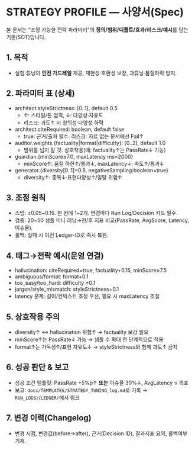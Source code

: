 # STRATEGY PROFILE — 사양서(Spec)
본 문서는 "조정 가능한 전략 파라미터"의 **정의/범위/디폴트/효과/리스크/예시**를 담는 기준(SOT)입니다.

## 1. 목적
- 실험·튜닝의 **안전 가드레일** 제공, 재현성·호환성 보장, 과튜닝·품질하락 방지.

## 2. 파라미터 표 (상세)
- architect.styleStrictness: [0..1], default 0.5  
  - ↑: 스타일/톤 엄격, ↓: 다양성·자유도  
  - 리스크: 과도↑ 시 창의성·다양성 하락
- architect.citeRequired: boolean, default false  
  - true: 근거/출처 필수. 리스크: 자료 없는 문서에선 Fail↑
- auditor.weights.{factuality|format|difficulty}: [0..2], default 1.0  
  - 범위를 넘지 말 것. 상호작용(예: factuality↑는 PassRate↓ 가능)
- guardian.{minScore≥7.0, maxLatency ms=2000}  
  - minScore↑: 품질 하한↑/통과↓, maxLatency↓: 속도↑/통과↓
- generator.{diversity[0..1]=0.6, negativeSampling:boolean=true}  
  - diversity↑: 중복↓·표현다양성↑/일탈 위험↑

## 3. 조정 원칙
- 스텝: ±0.05~0.15. 한 번에 1~2개. 변경마다 Run Log/Decision 카드 필수.
- 검증: 20~50 샘플 미니 러닝→전/후 지표 비교(PassRate, AvgScore, Latency, 이슈율).
- 롤백: 실패 시 이전 Ledger-ID로 즉시 복원.

## 4. 태그→전략 예시(운영 연결)
- hallucination: citeRequired=true, factuality+0.15, minScore≥7.5  
- ambiguous/format: format+0.1  
- too_easy/too_hard: difficulty ±0.1  
- jargon/style_mismatch: styleStrictness+0.1  
- latency 문제: 길이/컨텍스트 조정 우선, 필요 시 maxLatency 조절

## 5. 상호작용 주의
- diversity↑ ↔ hallucination 위험↑ → factuality 보강 필요
- minScore↑는 PassRate↓ 가능 → 샘플 수 확대 전 단계적으로 적용
- format↑는 가독성↑/표현 자유도↓ → styleStrictness와 함께 과도↑ 금지

## 6. 성공 판단 & 보고
- 성공 조건 템플릿: PassRate +5%p↑ **또는** 이슈율 30%↓, AvgLatency ≤ 목표  
- 보고: `docs/TEMPLATES/STRATEGY_TUNING_log.md`로 기록 → `RUN_LOGS/`/`LEDGER/`에서 링크

## 7. 변경 이력(Changelog)
- 변경 시점, 변경값(before→after), 근거(Decision ID), 결과지표 요약, 롤백여부 기재.